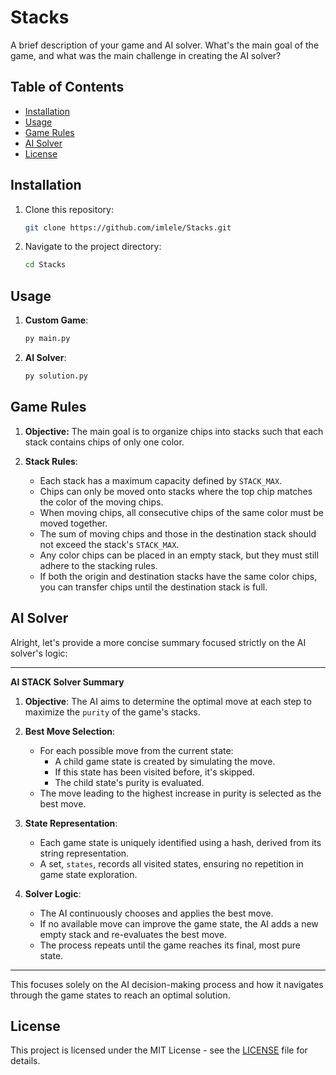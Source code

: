 # Stacks

A brief description of your game and AI solver. What's the main goal of the game, and what was the main challenge in creating the AI solver?

## Table of Contents

- [Installation](#installation)
- [Usage](#usage)
- [Game Rules](#game-rules)
- [AI Solver](#ai-solver)
- [License](#license)

## Installation

1. Clone this repository:
   ```bash
   git clone https://github.com/imlele/Stacks.git
   ```

2. Navigate to the project directory:
   ```bash
   cd Stacks
   ```


## Usage

1. **Custom Game**: 
   ``` bash
   py main.py
   ```
2. **AI Solver**: 
   ``` bash
   py solution.py
   ```

## Game Rules

1. **Objective:** The main goal is to organize chips into stacks such that each stack contains chips of only one color.

2. **Stack Rules**:

   - Each stack has a maximum capacity defined by `STACK_MAX`.
   - Chips can only be moved onto stacks where the top chip matches the color of the moving chips.
   - When moving chips, all consecutive chips of the same color must be moved together.
   - The sum of moving chips and those in the destination stack should not exceed the stack's `STACK_MAX`.
   - Any color chips can be placed in an empty stack, but they must still adhere to the stacking rules.
   - If both the origin and destination stacks have the same color chips, you can transfer chips until the destination stack is full.

## AI Solver

Alright, let's provide a more concise summary focused strictly on the AI solver's logic:

---

**AI STACK Solver Summary**

1. **Objective**: The AI aims to determine the optimal move at each step to maximize the `purity` of the game's stacks.

2. **Best Move Selection**:
   - For each possible move from the current state:
     - A child game state is created by simulating the move.
     - If this state has been visited before, it's skipped.
     - The child state's purity is evaluated.
   - The move leading to the highest increase in purity is selected as the best move.

3. **State Representation**:
   - Each game state is uniquely identified using a hash, derived from its string representation.
   - A set, `states`, records all visited states, ensuring no repetition in game state exploration.

4. **Solver Logic**:
   - The AI continuously chooses and applies the best move.
   - If no available move can improve the game state, the AI adds a new empty stack and re-evaluates the best move.
   - The process repeats until the game reaches its final, most pure state.

---

This focuses solely on the AI decision-making process and how it navigates through the game states to reach an optimal solution.

## License

This project is licensed under the MIT License - see the [LICENSE](LICENSE.txt) file for details.